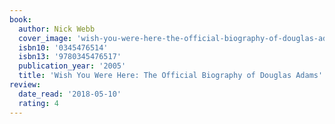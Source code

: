 ```yaml
---
book:
  author: Nick Webb
  cover_image: 'wish-you-were-here-the-official-biography-of-douglas-adams.jpg'
  isbn10: '0345476514'
  isbn13: '9780345476517'
  publication_year: '2005'
  title: 'Wish You Were Here: The Official Biography of Douglas Adams'
review:
  date_read: '2018-05-10'
  rating: 4
---
```

